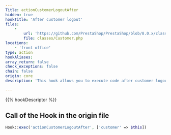```yaml
---
Title: actionCustomerLogoutAfter
hidden: true
hookTitle: 'After customer logout'
files:
    -
        url: 'https://github.com/PrestaShop/PrestaShop/blob/8.0.x/classes/Customer.php'
        file: classes/Customer.php
locations:
    - 'front office'
type: action
hookAliases: 
array_return: false
check_exceptions: false
chain: false
origin: core
description: 'This hook allows you to execute code after customer logout'

---
```


{{% hookDescriptor %}}

## Call of the Hook in the origin file

```php
Hook::exec('actionCustomerLogoutAfter', ['customer' => $this])
```
